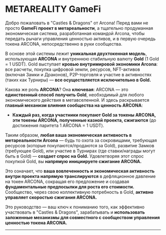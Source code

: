 # METAREALITY GameFi



Добро пожаловать в "Castles & Dragons" от Arcona! Перед вами не просто **GameFi проект в метареальности**, а тщательно продуманная экономическая система, разработанная командой Arcona, чтобы передать рычаги управления ценностью активов, и в первую очередь токена ARCONA, непосредственно в руки сообщества.

В основе этой системы лежит **уникальная двухтокенная модель**, использующая **ARCONA** и внутреннюю стабильную валюту **Gold** (1 Gold = 1 USDT). Gold выступает **кровью внутримировой экономики Arcona**: все расчеты, покупка цифровой земли, ресурсов, NFT-активов (включая Замки и Драконов), P2P-торговля и участие в активностях (таких как Турниры) — **все осуществляется исключительно в Gold.**

Какова же роль **ARCONA**? Она **ключевая**: ARCONA — это **единственный способ получить Gold**, необходимый для любого экономического действия в метавселенной. И здесь раскрывается **главный механизм влияния сообщества на ценность ARCONA**:

*   **Каждый раз, когда участники покупают Gold за токены ARCONA, эти токены ARCONA, полученные казной проекта, сжигаются** (до достижения паритета 1 ARCONA = 1 USDT).

Таким образом, **любая ваша экономическая активность в метареальности Arcona** — будь то охота за сокровищами, требующая ресурсов (которые покупаются/продаются за Gold), развитие Замков (требующее Gold), или участие в Турнирах (где ставки/награды могут быть в Gold) — **создает спрос на Gold.** Удовлетворяя этот спрос покупкой Gold, вы **напрямую инициируете сжигание ARCONA.**

Это означает, что **ваша вовлеченность и экономическая активность внутри проекта напрямую транслируются** в дефляционное давление на токен ARCONA, сокращая его предложение и создавая **фундаментальные предпосылки для роста его стоимости.** Сообщество, через свою коллективную потребность в Gold, **активно управляет скоростью сжигания ARCONA.**

Это руководство — ваш ключ к пониманию того, как эффективно участвовать в "Castles & Dragons", зарабатывать и **использовать заложенные механизмы для совместного с сообществом управления ценностью токена ARCONA.**

---
